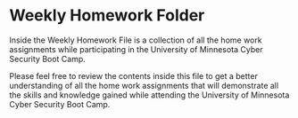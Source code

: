 # Weekly Homework Folder

Inside the Weekly Homework File is a collection of all the home work assignments while participating in the University of Minnesota Cyber Security Boot Camp.

Please feel free to review the contents inside this file to get a better understanding of all the home work assignments that will demonstrate all the skills and knowledge gained while attending the University of Minnesota Cyber Security Boot Camp.